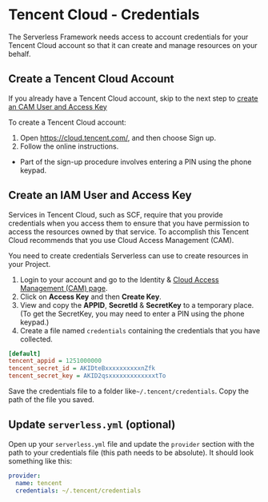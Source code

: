 
# Tencent Cloud - Credentials

The Serverless Framework needs access to account credentials for your Tencent Cloud account so that it can create and manage resources on your behalf.

## Create a Tencent Cloud Account

If you already have a Tencent Cloud account, skip to the next step to [create an CAM User and Access Key](#create-an-cam-user-and-access-key)

To create a Tencent Cloud account:
1. Open https://cloud.tencent.com/, and then choose Sign up.
2. Follow the online instructions.
- Part of the sign-up procedure involves entering a PIN using the phone keypad.


## Create an IAM User and Access Key

Services in Tencent Cloud, such as SCF, require that you provide credentials when you access them to ensure that you have permission to access the resources owned by that service. To accomplish this Tencent Cloud recommends that you use Cloud Access Management (CAM).

You need to create credentials Serverless can use to create resources in your Project.
1. Login to your account and go to the Identity & [Cloud Access Management (CAM) page](https://console.cloud.tencent.com/cam/capi).
2. Click on **Access Key** and then **Create Key**.
3. View and copy the **APPID**, **SecretId** & **SecretKey** to a temporary place. (To get the SecretKey, you may need to enter a PIN using the phone keypad.)
4. Create a file named `credentials` containing the credentials that you have collected.
```ini
[default]
tencent_appid = 1251000000
tencent_secret_id = AKIDteBxxxxxxxxxxnZfk
tencent_secret_key = AKID2qsxxxxxxxxxxxxxtTo
```
Save the credentials file to a folder like`~/.tencent/credentials`. Copy the path of the file you saved.

## Update `serverless.yml` (optional)

Open up your `serverless.yml` file and update the `provider` section with
the path to your credentials file (this path needs to be absolute). It should look something like this:

```yml
provider:
  name: tencent
  credentials: ~/.tencent/credentials
```
